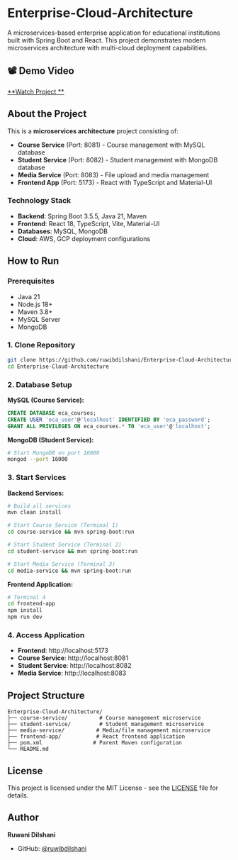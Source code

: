 # Enterprise-Cloud-Architecture

A microservices-based enterprise application for educational institutions built with Spring Boot and React. This project demonstrates modern microservices architecture with multi-cloud deployment capabilities.

## 📽️ Demo Video
[**Watch Project **](https://drive.google.com/file/d/1e8qp0k6L6z5yPiuzIzDc2BOCgl1oh0lT/view?usp=sharing)

## About the Project

This is a **microservices architecture** project consisting of:

- **Course Service** (Port: 8081) - Course management with MySQL database
- **Student Service** (Port: 8082) - Student management with MongoDB database
- **Media Service** (Port: 8083) - File upload and media management
- **Frontend App** (Port: 5173) - React with TypeScript and Material-UI

### Technology Stack
- **Backend**: Spring Boot 3.5.5, Java 21, Maven
- **Frontend**: React 18, TypeScript, Vite, Material-UI
- **Databases**: MySQL, MongoDB
- **Cloud**: AWS, GCP deployment configurations

## How to Run

### Prerequisites
- Java 21
- Node.js 18+
- Maven 3.8+
- MySQL Server
- MongoDB

### 1. Clone Repository
```bash
git clone https://github.com/ruwibdilshani/Enterprise-Cloud-Architecture.git
cd Enterprise-Cloud-Architecture
```

### 2. Database Setup

**MySQL (Course Service):**
```sql
CREATE DATABASE eca_courses;
CREATE USER 'eca_user'@'localhost' IDENTIFIED BY 'eca_password';
GRANT ALL PRIVILEGES ON eca_courses.* TO 'eca_user'@'localhost';
```

**MongoDB (Student Service):**
```bash
# Start MongoDB on port 16000
mongod --port 16000
```

### 3. Start Services

**Backend Services:**
```bash
# Build all services
mvn clean install

# Start Course Service (Terminal 1)
cd course-service && mvn spring-boot:run

# Start Student Service (Terminal 2)  
cd student-service && mvn spring-boot:run

# Start Media Service (Terminal 3)
cd media-service && mvn spring-boot:run
```

**Frontend Application:**
```bash
# Terminal 4
cd frontend-app
npm install
npm run dev
```

### 4. Access Application
- **Frontend**: http://localhost:5173
- **Course Service**: http://localhost:8081
- **Student Service**: http://localhost:8082
- **Media Service**: http://localhost:8083

## Project Structure
```
Enterprise-Cloud-Architecture/
├── course-service/          # Course management microservice
├── student-service/         # Student management microservice
├── media-service/          # Media/file management microservice
├── frontend-app/           # React frontend application
├── pom.xml                # Parent Maven configuration
└── README.md
```

## License

This project is licensed under the MIT License - see the [LICENSE](LICENSE) file for details.

## Author

**Ruwani Dilshani**
- GitHub: [@ruwibdilshani](https://github.com/ruwibdilshani)


